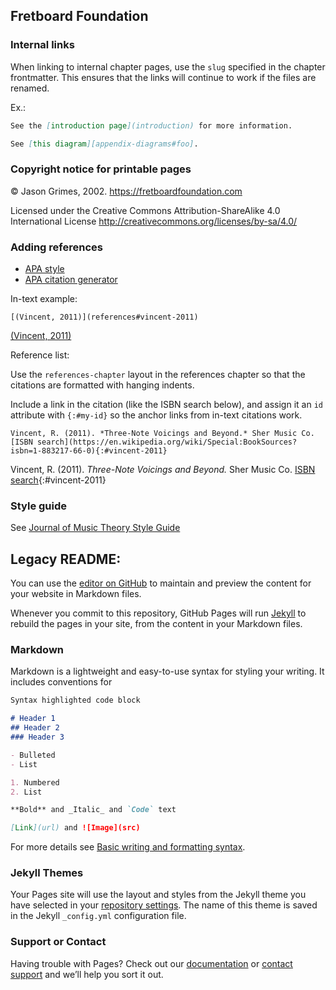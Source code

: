 ## Fretboard Foundation

### Internal links

When linking to internal chapter pages,
use the `slug` specified in the chapter frontmatter.
This ensures that the links will continue to work if the files are renamed.

Ex.:

```markdown
See the [introduction page](introduction) for more information.

See [this diagram][appendix-diagrams#foo].
```

### Copyright notice for printable pages

&copy; Jason Grimes, 2002. https://fretboardfoundation.com 

Licensed under the Creative Commons Attribution-ShareAlike 4.0 International License http://creativecommons.org/licenses/by-sa/4.0/

### Adding references
 
* [APA style](https://www.scribbr.com/citing-sources/citation-styles/#apa)
* [APA citation generator](https://www.scribbr.com/apa-citation-generator/)

In-text example: 

```
[(Vincent, 2011)](references#vincent-2011)
```

[(Vincent, 2011)](references#vincent-2011)

Reference list:

Use the `references-chapter` layout in the references chapter so that the citations are formatted with hanging indents.

Include a link in the citation (like the ISBN search below), 
and assign it an `id` attribute with `{:#my-id}` so the anchor links from in-text citations work.

```
Vincent, R. (2011). *Three-Note Voicings and Beyond.* Sher Music Co.
[ISBN search](https://en.wikipedia.org/wiki/Special:BookSources?isbn=1-883217-66-0){:#vincent-2011}
```

Vincent, R. (2011). *Three-Note Voicings and Beyond.* Sher Music Co.
[ISBN search](https://en.wikipedia.org/wiki/Special:BookSources?isbn=1-883217-66-0){:#vincent-2011}

### Style guide

See [Journal of Music Theory Style Guide](https://www.dukeupress.edu/Assets/Downloads/JMT_sg.pdf)

## Legacy README:

You can use the [editor on GitHub](https://github.com/jasongrimes/ff-next/edit/main/README.md) to maintain and preview the content for your website in Markdown files.

Whenever you commit to this repository, GitHub Pages will run [Jekyll](https://jekyllrb.com/) to rebuild the pages in your site, from the content in your Markdown files.

### Markdown

Markdown is a lightweight and easy-to-use syntax for styling your writing. It includes conventions for

```markdown
Syntax highlighted code block

# Header 1
## Header 2
### Header 3

- Bulleted
- List

1. Numbered
2. List

**Bold** and _Italic_ and `Code` text

[Link](url) and ![Image](src)
```

For more details see [Basic writing and formatting syntax](https://docs.github.com/en/github/writing-on-github/getting-started-with-writing-and-formatting-on-github/basic-writing-and-formatting-syntax).

### Jekyll Themes

Your Pages site will use the layout and styles from the Jekyll theme you have selected in your [repository settings](https://github.com/jasongrimes/ff-next/settings/pages). The name of this theme is saved in the Jekyll `_config.yml` configuration file.

### Support or Contact

Having trouble with Pages? Check out our [documentation](https://docs.github.com/categories/github-pages-basics/) or [contact support](https://support.github.com/contact) and we’ll help you sort it out.
